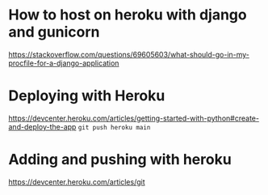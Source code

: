 # How to host on heroku with django and gunicorn

https://stackoverflow.com/questions/69605603/what-should-go-in-my-procfile-for-a-django-application

# Deploying with Heroku

https://devcenter.heroku.com/articles/getting-started-with-python#create-and-deploy-the-app
`git push heroku main`

# Adding and pushing with heroku

https://devcenter.heroku.com/articles/git
